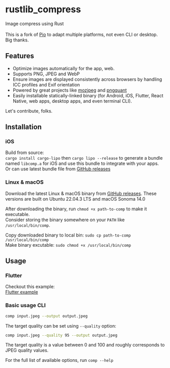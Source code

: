 # rustlib_compress
Image compress using Rust</br></br>
This is a fork of [Pio](https://github.com/siiptuo/pio) to adapt multiple platforms, not even CLI or desktop.</br>
Big thanks.

## Features

- Optimize images automatically for the app, web.
- Supports PNG, JPEG and WebP
- Ensure images are displayed consistently across browsers by handling ICC profiles and Exif orientation
- Powered by great projects like [mozjpeg](https://github.com/mozilla/mozjpeg) and [pngquant](https://pngquant.org/)
- Easily installable statically-linked binary (for Android, iOS, Flutter, React Native, web apps, desktop apps, and even terminal CLI).

Let's contribute, folks.

## Installation

### iOS
Build from source:</br>
`cargo install cargo-lipo`
then
`cargo lipo --release`
to generate a bundle named `libcomp.a` for iOS and use this bundle to integrate with your apps. </br>
Or can use latest bundle file from [GitHub releases](https://github.com/nguyencse/rustlib_compress/releases) 

### Linux & macOS

Download the latest Linux & macOS binary from [GitHub releases](https://github.com/nguyencse/rustlib_compress/releases).
These versions are built on Ubuntu 22.04.3 LTS and macOS Sonoma 14.0

After downloading the binary, run `chmod +x path-to-comp` to make it executable.</br>
Consider storing the binary somewhere on your `PATH` like `/usr/local/bin/comp`.</br>

Copy downloaded binary to local bin:
`sudo cp path-to-comp /usr/local/bin/comp`</br>
Make binary excutable:
`sudo chmod +x /usr/local/bin/comp`

## Usage

### Flutter
Checkout this example:</br>
[Flutter example](https://github.com/nguyencse/libcomp-flutter-example)

### Basic usage CLI

```sh
comp input.jpeg --output output.jpeg
```

The target quality can be set using `--quality` option:

```sh
comp input.jpeg --quality 95 --output output.jpeg
```

The target quality is a value between 0 and 100 and roughly corresponds to JPEG quality values.

For the full list of available options, run `comp --help`
